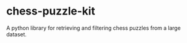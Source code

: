 # chess-puzzle-kit
A python library for retrieving and filtering chess puzzles from a large dataset.
